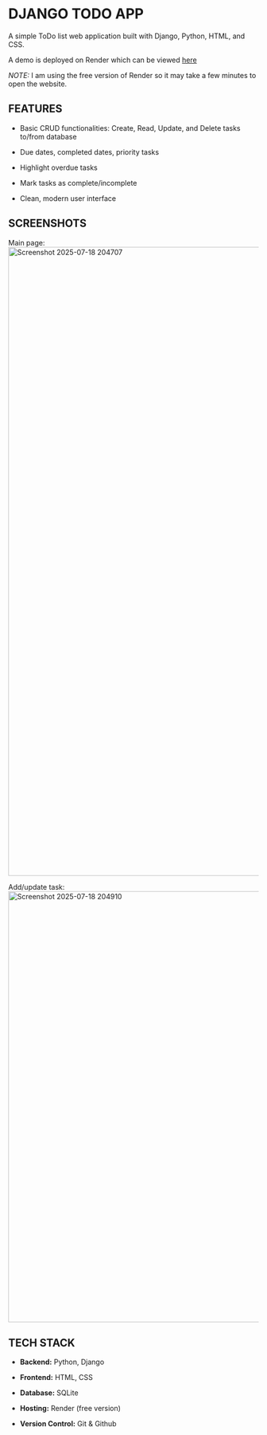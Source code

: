# DJANGO TODO APP

A simple ToDo list web application built with Django, Python, HTML, and CSS.

A demo is deployed on Render which can be viewed [here](https://todoapp-8x06.onrender.com/)

*NOTE:* I am using the free version of Render so it may take a few minutes to open the website.



## FEATURES
- Basic CRUD functionalities: Create, Read, Update, and Delete tasks to/from database

- Due dates, completed dates, priority tasks

- Highlight overdue tasks

- Mark tasks as complete/incomplete

- Clean, modern user interface



## SCREENSHOTS
Main page:
<img width="1269" height="1262" alt="Screenshot 2025-07-18 204707" src="https://github.com/user-attachments/assets/97ed7d3f-5c7d-43b0-bc1b-c0905eb34f22" />

Add/update task:
<img width="905" height="865" alt="Screenshot 2025-07-18 204910" src="https://github.com/user-attachments/assets/7ee16fe8-5801-499d-b365-c23e8895b575" />




## TECH STACK
- **Backend:** Python, Django

- **Frontend:** HTML, CSS

- **Database:** SQLite

- **Hosting:** Render (free version)

- **Version Control:** Git & Github
